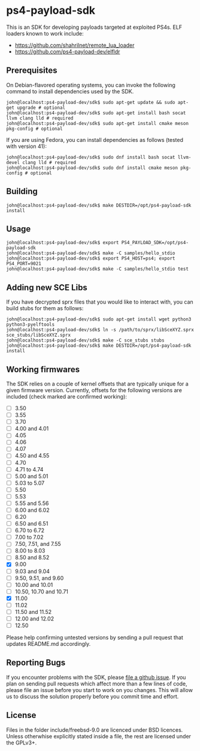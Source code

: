 # ps4-payload-sdk
This is an SDK for developing payloads targeted at exploited PS4s. ELF loaders
known to work include:
- https://github.com/shahrilnet/remote_lua_loader
- https://github.com/ps4-payload-dev/elfldr

## Prerequisites
On Debian-flavored operating systems, you can invoke the following command to
install dependencies used by the SDK.
```console
john@localhost:ps4-payload-dev/sdk$ sudo apt-get update && sudo apt-get upgrade # optional
john@localhost:ps4-payload-dev/sdk$ sudo apt-get install bash socat llvm clang lld # required
john@localhost:ps4-payload-dev/sdk$ sudo apt-get install cmake meson pkg-config # optional
```

If you are using Fedora, you can install dependencies as follows (tested with version 41):
```console
john@localhost:ps4-payload-dev/sdk$ sudo dnf install bash socat llvm-devel clang lld # required
john@localhost:ps4-payload-dev/sdk$ sudo dnf install cmake meson pkg-config # optional
```

## Building
```console
john@localhost:ps4-payload-dev/sdk$ make DESTDIR=/opt/ps4-payload-sdk install
```

## Usage
```console
john@localhost:ps4-payload-dev/sdk$ export PS4_PAYLOAD_SDK=/opt/ps4-payload-sdk
john@localhost:ps4-payload-dev/sdk$ make -C samples/hello_stdio
john@localhost:ps4-payload-dev/sdk$ export PS4_HOST=ps4; export PS4_PORT=9021
john@localhost:ps4-payload-dev/sdk$ make -C samples/hello_stdio test
```

## Adding new SCE Libs
If you have decrypted sprx files that you would like to interact with, you can
build stubs for them as follows:
```console
john@localhost:ps4-payload-dev/sdk$ sudo apt-get install wget python3 python3-pyelftools
john@localhost:ps4-payload-dev/sdk$ ln -s /path/to/sprx/libSceXYZ.sprx sce_stubs/libSceXYZ.sprx
john@localhost:ps4-payload-dev/sdk$ make -C sce_stubs stubs
john@localhost:ps4-payload-dev/sdk$ make DESTDIR=/opt/ps4-payload-sdk install
```

## Working firmwares
The SDK relies on a couple of kernel offsets that are typically unique for a given
firmware version. Currently, offsets for the following versions are included
(check marked are confirmed working):
- [ ] 3.50
- [ ] 3.55
- [ ] 3.70
- [ ] 4.00 and 4.01
- [ ] 4.05
- [ ] 4.06
- [ ] 4.07
- [ ] 4.50 and 4.55
- [ ] 4.70
- [ ] 4.71 to 4.74
- [ ] 5.00 and 5.01
- [ ] 5.03 to 5.07
- [ ] 5.50
- [ ] 5.53
- [ ] 5.55 and 5.56
- [ ] 6.00 and 6.02
- [ ] 6.20
- [ ] 6.50 and 6.51
- [ ] 6.70 to 6.72
- [ ] 7.00 to 7.02
- [ ] 7.50, 7.51, and 7.55
- [ ] 8.00 to 8.03
- [ ] 8.50 and 8.52
- [x] 9.00
- [ ] 9.03 and 9.04
- [ ] 9.50, 9.51, and 9.60
- [ ] 10.00 and 10.01
- [ ] 10.50, 10.70 and 10.71
- [x] 11.00
- [ ] 11.02
- [ ] 11.50 and 11.52
- [ ] 12.00 and 12.02
- [ ] 12.50

Please help confirming untested versions by sending a pull request that updates README.md
accordingly.

## Reporting Bugs
If you encounter problems with the SDK, please [file a github issue][issues].
If you plan on sending pull requests which affect more than a few lines of code,
please file an issue before you start to work on you changes. This will allow us
to discuss the solution properly before you commit time and effort.

## License
Files in the folder include/freebsd-9.0 are licenced under BSD licences.
Unless otherwhise explicitly stated inside a file, the rest are licensed under
the GPLv3+.

[issues]: https://github.com/ps4-payload-dev/sdk/issues/new
